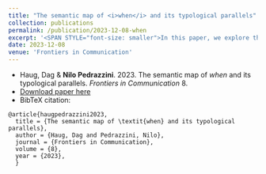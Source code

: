 ```yaml
---
title: "The semantic map of <i>when</i> and its typological parallels"
collection: publications
permalink: /publication/2023-12-08-when
excerpt: '<SPAN STYLE="font-size: smaller">In this paper, we explore the semantic map of the English temporal connective <i>when</i> and its parallels in more than 1,000 languages drawn from a parallel corpus of New Testament translations. We show that there is robust evidence for a cross-linguistic distinction between <i>universal</i> and <i>existential</i> WHEN. We also see tentative evidence that innovation in this area involves recruiting new items for universal WHEN which gradually can take over the existential usage. Another possible distinction that we see is between serialized events, which tend to be expressed with non-lexified constructions and framing/backgrounding constructions, which favor an explicit subordinator.</SPAN>'
date: 2023-12-08
venue: 'Frontiers in Communication'
---
```

<ul class="fa-ul">
 <li><i class="fa-li fa fa-quote-left"></i> Haug, Dag & <b>Nilo Pedrazzini</b>. 2023. The semantic map of <i>when</i> and its typological parallels. <i>Frontiers in Communication</i> 8.</li>
 <li><i class="fa-li fa fa-download"></i><a href="https://www.frontiersin.org/articles/10.3389/fcomm.2023.1163431/full">Download paper here</a></li>
 <li><i class="fa-li fa fa-quote-right"></i>BibTeX citation:</li>
</ul>


```
@article{haugpedrazzini2023,
  title = {The semantic map of \textit{when} and its typological parallels},
  author = {Haug, Dag and Pedrazzini, Nilo},
  journal = {Frontiers in Communication},
  volume = {8},
  year = {2023},
  }
```